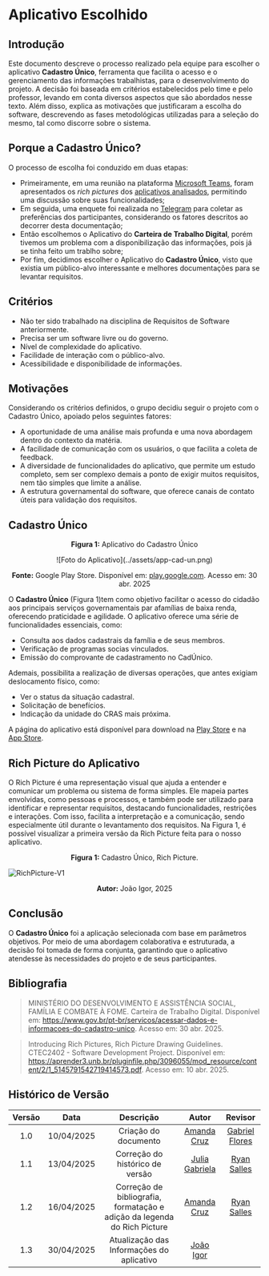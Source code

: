 # Aplicativo Escolhido

## Introdução

Este documento descreve o processo realizado pela equipe para escolher o aplicativo **Cadastro Único**, ferramenta que facilita o acesso e o gerenciamento das informações trabalhistas, para o desenvolvimento do projeto. A decisão foi baseada em critérios estabelecidos pelo time e pelo professor, levando em conta diversos aspectos que são abordados nesse texto. Além disso, explica as motivações que justificaram a escolha do software, descrevendo as fases metodológicas utilizadas para a seleção do mesmo, tal como discorre sobre o sistema.

## Porque a Cadastro Único? 
O processo de escolha foi conduzido em duas etapas:

- Primeiramente, em uma reunião na plataforma [Microsoft Teams](https://teams.microsoft.com), foram apresentados os *rich pictures* dos [aplicativos analisados](appsAnalisados.md), permitindo uma discussão sobre suas funcionalidades; 
- Em seguida, uma enquete foi realizada no [Telegram](https://telegram.org/) para coletar as preferências dos participantes, considerando os fatores descritos ao decorrer desta documentação;
- Então escolhemos o Aplicativo do **Carteira de Trabalho Digital**, porém tivemos um problema com a disponibilização das informações, pois já se tinha feito um trablho sobre;
- Por fim, decidimos escolher o Aplicativo do **Cadastro Único**, visto que existia um público-alvo interessante e melhores documentações para se levantar requisitos.

## Critérios
* Não ter sido trabalhado na disciplina de Requisitos de Software anteriormente.
* Precisa ser um software livre ou do governo.
* Nível de complexidade do aplicativo.
* Facilidade de interação com o público-alvo.
* Acessibilidade e disponibilidade de informações.

## Motivações 
Considerando os critérios definidos, o grupo decidiu seguir o projeto com o Cadastro Único, apoiado pelos seguintes fatores:

* A oportunidade de uma análise mais profunda e uma nova abordagem dentro do contexto da matéria.
* A facilidade de comunicação com os usuários, o que facilita a coleta de feedback.
* A diversidade de funcionalidades do aplicativo, que permite um estudo completo, sem ser complexo demais a ponto de exigir muitos requisitos, nem tão simples que limite a análise.
* A estrutura governamental do software, que oferece canais de contato úteis para validação dos requisitos.

## Cadastro Único

<p align="center"><strong>Figura 1:</strong> Aplicativo do Cadastro Único</p>

<center markdown> 
![Foto do Aplicativo](../assets/app-cad-un.png)
</center>

<p align="center"><strong>Fonte:</strong> Google Play Store. Disponível em: <a href="https://play.google.com/store/apps/details?id=br.gov.dataprev.meucadunico">play.google.com</a>. Acesso em: 30 abr. 2025</p>

O **Cadastro Único** (Figura 1)tem como objetivo facilitar o acesso do cidadão aos principais serviços governamentais par afamílias de baixa renda, oferecendo praticidade e agilidade. O aplicativo oferece uma série de funcionalidades essenciais, como:

* Consulta aos dados cadastrais da família e de seus membros.
* Verificação de programas socias vinculados.
* Emissão do comprovante de cadastramento no CadÚnico.

Ademais, possibilita a realização de diversas operações, que antes exigiam deslocamento físico, como:

* Ver o status da situação cadastral.
* Solicitação de benefícios.
* Indicação da unidade do CRAS mais próxima.

A página do aplicativo está disponível para download na [Play Store](hhttps://play.google.com/store/apps/details?id=br.gov.dataprev.meucadunico) e na [App Store](https://apps.apple.com/us/app/cadastro-%C3%BAnico/id1605659516).

## Rich Picture do Aplicativo
O Rich Picture é uma representação visual que ajuda a entender e comunicar um problema ou sistema de forma simples. Ele mapeia partes envolvidas, como pessoas e processos, e também pode ser utilizado para identificar e representar requisitos, destacando funcionalidades, restrições e interações. Com isso, facilita a interpretação e a comunicação, sendo especialmente útil durante o levantamento dos requisitos. Na Figura 1, é possível visualizar a primeira versão da Rich Picture feita para o nosso aplicativo.

<p align="center">
    <strong>Figura 1:</strong> Cadastro Único, Rich Picture.
</p>

![RichPicture-V1](../assets/richPictures/JoaoIgor.png)

<p align="center">
    <strong>Autor:</strong> João Igor,  2025
</p>

## Conclusão
O **Cadastro Único** foi a aplicação selecionada com base em parâmetros objetivos. Por meio de uma abordagem colaborativa e estruturada, a decisão foi tomada de forma conjunta, garantindo que o aplicativo atendesse às necessidades do projeto e de seus participantes.

## Bibliografia
>MINISTÉRIO DO DESENVOLVIMENTO E ASSISTÊNCIA SOCIAL, FAMÍLIA E COMBATE À FOME. Carteira de Trabalho Digital. Disponível em: <https://www.gov.br/pt-br/servicos/acessar-dados-e-informacoes-do-cadastro-unico>. Acesso em: 30 abr. 2025.

> Introducing Rich Pictures, Rich Picture Drawing Guidelines. CTEC2402 - Software Development Project. Disponível em: <https://aprender3.unb.br/pluginfile.php/3096055/mod_resource/content/2/1_5145791542719414573.pdf>. Acesso em: 10 abr. 2025.

## Histórico de Versão

| Versão | Data | Descrição  | Autor        | Revisor |
| :-----: | :----: | :----------: | :------------: | :--------: |
| 1.0    | 10/04/2025 | Criação do documento        | [Amanda Cruz](https://github.com/mandicrz) |  [Gabriel Flores](https://github.com/Gabrielfcoelho) |
| 1.1    | 13/04/2025 | Correção do histórico de versão        | [Julia Gabriela](https://github.com/JuliaGabP) | [Ryan Salles](https://github.com/RA-Salles) |
| 1.2    | 16/04/2025 | Correção de bibliografia, formatação e adição da legenda do Rich Picture | [Amanda Cruz](https://github.com/mandicrz) | [Ryan Salles](https://github.com/RA-Salles) |
| 1.3    | 30/04/2025 | Atualização das Informações do  aplicativo                | [João Igor](https://github.com/JoaoPC10) | 